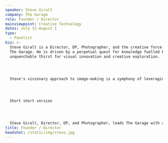 ```yaml
---
speaker: Steve Giralt
company: The Garage
role: Founder / Director
mainviewpoint: Creative Technology
dates: July 31-August 1
type:
  - Panelist
bio: >-
  Steve Giralt is a Director, DP, Photographer, and the creative force behind
  The Garage. He is driven by a perpetual quest for knowledge fuelled by an
  unquenchable thirst for visual innovation and creative exploration.  




  Steve's visionary approach to image-making is a symphony of leveraging cutting-edge tools and boundless imagination. From motion control robotics to Phantom slow-motion cameras, his repertoire is as diverse as it is revolutionary. At the heart of his work lies a commitment to storytelling, weaving narratives that resonate deeply with audiences worldwide.




  Short short version




  Steve Giralt, Director, DP, and Photographer, leads The Garage with a passion for innovation and creative exploration. His visionary image-making blends cutting-edge tools with boundless imagination, crafting narratives that resonate globally.
title: Founder / Director
headshot: /static/img/steve.jpg
---
```

